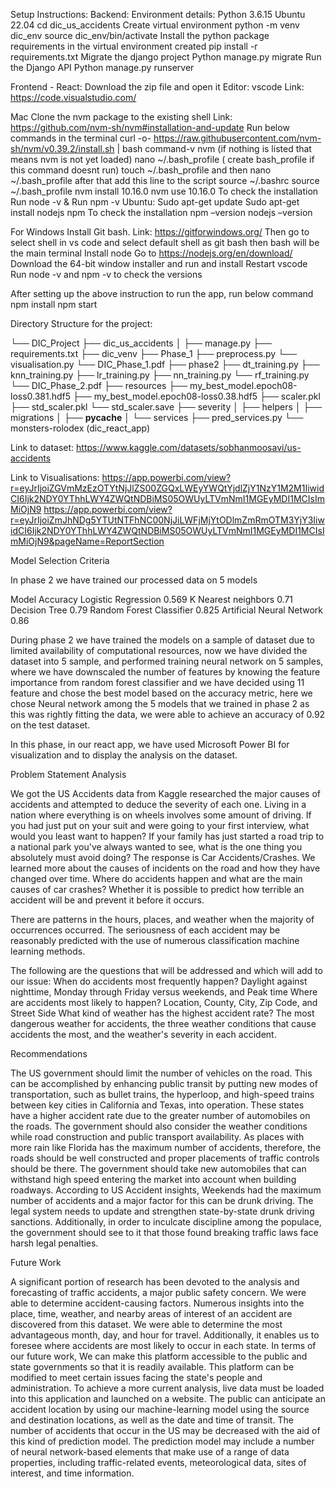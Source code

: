 Setup Instructions:
Backend:
Environment details:
Python 3.6.15
Ubuntu 22.04
cd dic_us_accidents
Create virtual environment
python -m venv dic_env
source dic_env/bin/activate
Install the python package requirements in the virtual environment created
pip install -r requirements.txt
Migrate the django project
Python manage.py migrate
Run the Django API
Python manage.py runserver

Frontend - React:
Download the zip file and open it
Editor: vscode
Link: https://code.visualstudio.com/

Mac
Clone the nvm package to the existing shell
Link: https://github.com/nvm-sh/nvm#installation-and-update
Run below commands in the terminal
curl -o- https://raw.githubusercontent.com/nvm-sh/nvm/v0.39.2/install.sh | bash
command-v nvm (if nothing is listed that means nvm is not yet loaded)
nano ~/.bash_profile ( create bash_profile if this command doesnt run)
touch ~/.bash_profile and then nano ~/.bash_profile after that add this line to the
script source ~/.bashrc
source ~/.bash_profile
nvm install 10.16.0
nvm use 10.16.0
To check the installation
Run node -v & Run npm -v
Ubuntu:
Sudo apt-get update
Sudo apt-get install nodejs npm
To check the installation
npm –version
nodejs –version

For Windows
Install Git bash. 
Link: https://gitforwindows.org/
Then go to select shell in vs code and select default shell as git bash then bash will be the main terminal 
Install node
Go to https://nodejs.org/en/download/
Download the 64-bit window installer and run and install
Restart vscode 
Run node -v and npm -v to check the versions 


After setting up the above instruction to run the app, run below command
npm install
npm start 























Directory Structure for the project:

└── DIC_Project
├── dic_us_accidents
│	├── manage.py
	├── requirements.txt
├── dic_venv
├── Phase_1
├── preprocess.py
└── visualisation.py
└── DIC_Phase_1.pdf
├── phase2
	├── dt_training.py
├── knn_training.py
├── lr_training.py
├── nn_training.py
└── rf_training.py
└── DIC_Phase_2.pdf
├── resources
	├── my_best_model.epoch08-loss0.381.hdf5
├── my_best_model.epoch08-loss0.38.hdf5
├── scaler.pkl
├── std_scaler.pkl
└── std_scaler.save
├── severity
│   ├── helpers
│   ├── migrations
│   ├── __pycache__
│   └── services
	├── pred_services.py
	└── monsters-rolodex (dic_react_app)


Link to dataset: https://www.kaggle.com/datasets/sobhanmoosavi/us-accidents

Link to Visualisations: 
https://app.powerbi.com/view?r=eyJrIjoiZGVmMzEzOTYtNjJlZS00ZGQxLWEyYWQtYjdlZjY1NzY1M2M1IiwidCI6Ijk2NDY0YThhLWY4ZWQtNDBiMS05OWUyLTVmNmI1MGEyMDI1MCIsImMiOjN9
https://app.powerbi.com/view?r=eyJrIjoiZmJhNDg5YTUtNTFhNC00NjJiLWFjMjYtODlmZmRmOTM3YjY3IiwidCI6Ijk2NDY0YThhLWY4ZWQtNDBiMS05OWUyLTVmNmI1MGEyMDI1MCIsImMiOjN9&pageName=ReportSection


Model Selection Criteria

In phase 2 we have trained our processed data on 5 models

Model
Accuracy
Logistic Regression
0.569
K Nearest neighbors 
0.71
Decision Tree
0.79
Random Forest Classifier
0.825
Artificial Neural Network
0.86


During phase 2 we have trained the models on a sample of dataset due to limited availability of computational resources, now we have divided the dataset into 5 sample, and performed training neural network on 5 samples, where we have downscaled the number of features by knowing the feature importance from random forest classifier and we have decided using 11 feature and chose the best model based on the accuracy metric, here we chose Neural network among the 5 models that we trained in phase 2 as this was rightly fitting the data, we were able to achieve an accuracy of 0.92 on the test dataset. 


In this phase, in our react app, we have used Microsoft Power BI for visualization and to display the analysis on the dataset. 




Problem Statement Analysis

We got the US Accidents data from Kaggle researched the major causes of accidents and attempted to deduce the severity of each one.
Living in a nation where everything is on wheels involves some amount of driving. If you had just put on your suit and were going to your first interview, what would you least want to happen? If your family has just started a road trip to a national park you've always wanted to see, what is the one thing you absolutely must avoid doing? The response is Car Accidents/Crashes. We learned more about the causes of incidents on the road and how they have changed over time. Where do accidents happen and what are the main causes of car crashes? Whether it is possible to predict how terrible an accident will be and prevent it before it occurs.

There are patterns in the hours, places, and weather when the majority of occurrences occurred. The seriousness of each accident may be reasonably predicted with the use of numerous classification machine learning methods.

The following are the questions that will be addressed and which will add to our issue:
When do accidents most frequently happen?
Daylight against nighttime, Monday through Friday versus weekends, and Peak time
Where are accidents most likely to happen?
Location, County, City, Zip Code, and Street Side
What kind of weather has the highest accident rate?
The most dangerous weather for accidents, the three weather conditions that cause accidents the most, and the weather's severity in each accident.

Recommendations

The US government should limit the number of vehicles on the road. This can be accomplished by enhancing public transit by putting new modes of transportation, such as bullet trains, the hyperloop, and high-speed trains between key cities in California and Texas, into operation. These states have a higher accident rate due to the greater number of automobiles on the roads.
The government should also consider the weather conditions while road construction and public transport availability. As places with more rain like Florida has the maximum number of accidents, therefore, the roads should be well constructed and proper placements of traffic controls should be there.
The government should take new automobiles that can withstand high speed entering the market into account when building roadways.
According to US Accident insights, Weekends had the maximum number of accidents and a major factor for this can be drunk driving. The legal system needs to update and strengthen state-by-state drunk driving sanctions. Additionally, in order to inculcate discipline among the populace, the government should see to it that those found breaking traffic laws face harsh legal penalties.


Future Work

A significant portion of research has been devoted to the analysis and forecasting of traffic accidents, a major public safety concern. We were able to determine accident-causing factors. Numerous insights into the place, time, weather, and nearby areas of interest of an accident are discovered from this dataset. We were able to determine the most advantageous month, day, and hour for travel. Additionally, it enables us to foresee where accidents are most likely to occur in each state.
In terms of our future work, We can make this platform accessible to the public and state governments so that it is readily available.
This platform can be modified to meet certain issues facing the state's people and administration. To achieve a more current analysis, live data must be loaded into this application and launched on a website.
The public can anticipate an accident location by using our machine-learning model using the source and destination locations, as well as the date and time of transit. The number of accidents that occur in the US may be decreased with the aid of this kind of prediction model. The prediction model may include a number of neural network-based elements that make use of a range of data properties, including traffic-related events, meteorological data, sites of interest, and time information.



























